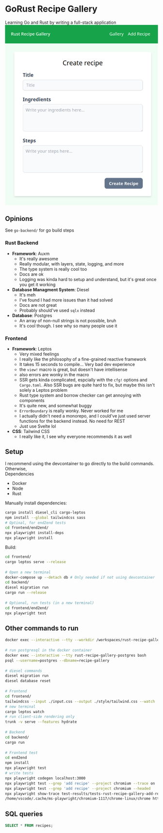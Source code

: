 # GoRust Recipe Gallery
Learning Go and Rust by writing a full-stack application
![](screenshot.png)

## Opinions
See `go-backend/` for go build steps
### Rust Backend
- **Framework**: Auxm
    - It's really awesome
    - Really modular, with layers, state, logging, and more
    - The type system is really cool too
    - Docs are ok
    - Logging was kinda hard to setup and understand, but it's great once you get it working
- **Database Managment System**: Diesel
    - It's meh
    - I've found I had more issues than it had solved
    - Docs are not great
    - Probably should've used `sqlx` instead
- **Database**: Postgres
    - An array of non-null strings is not possible, bruh
    - It's cool though. I see why so many people use it

### Frontend
- **Framework**: Leptos
    - Very mixed feelings
    - I really like the philosophy of a fine-grained reactive framework
    - It takes 15 seconds to compile... Very bad dev experience
    - the `view!` macro is great, but doesn't have intellisense
    - also errors are wonky in the macro
    - SSR gets kinda complicated, espcially with the `cfg!` options and `Cargo.toml`. Also SSR bugs are quite hard to fix, but maybe this isn't solely a Leptos problem
    - Rust type system and borrow checker can get annoying with components
    - It's quite new, and somewhat buggy
    - `ErrorBoundary` is really wonky. Never worked for me
    - I actually didn't need a monorepo, and I could've just used server functions for the backend instead. No need for REST
    - Just use Svelte lol
- **CSS**: Tailwind CSS
    - I really like it, I see why everyone recommends it as well

## Setup

I recommend using the devcontainer to go directly to the build commands. Otherwise,\
Dependencies
- Docker
- Node
- Rust

Manually install dependencies:
```bash
cargo install diesel_cli cargo-leptos
npm install --global tailwindcss sass
# Optinal, for end2end tests
cd frontend/end2end/
npx playwright install-deps
npx playwright install
```
Build:
```bash
cd frontend/
cargo leptos serve --release

# Open a new terminal
docker-compose up --detach db # Only needed if not using devcontainer
cd backend/
diesel migration run
cargo run --release

# Optional, run tests (in a new terminal)
cd frontend/end2end/
npx playwright test
```

## Other commands to run
```bash
docker exec --interactive --tty --workdir /workspaces/rust-recipe-gallery rust-recipe-gallery-devcontainer bash

# run postgresql in the docker container
docker exec --interactive --tty rust-recipe-gallery-postgres bash
psql --username=postgres --dbname=recipe-gallery

# diesel commands
diesel migration run
diesel database reset

# Frontend
cd frontend/
tailwindcss --input ./input.css --output ./style/tailwind.css --watch
# new terminal
cargo leptos watch
# run client-side rendering only
trunk -v serve --features hydrate

# Backend
cd backend/
cargo run

# Frontend test
cd end2end
npm install
npx playwright test
# write tests
npx playwright codegen localhost:3000
npx playwright test --grep 'add recipe' --project chromium --trace on
npx playwright test --grep 'add recipe' --project chromium --headed
npx playwright show-trace test-results/tests-rust-recipe-gallery-add-recipe-chromium/trace.zip
/home/vscode/.cache/ms-playwright/chromium-1117/chrome-linux/chrome http://[::1]:9323
```

## SQL queries
```sql
SELECT * FROM recipes;
```
